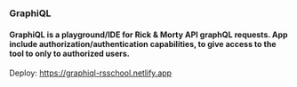 ### GraphiQL
#### GraphiQL is a playground/IDE for Rick & Morty API graphQL requests. App include authorization/authentication capabilities, to give access to the tool to only to authorized users.

Deploy: https://graphiql-rsschool.netlify.app
